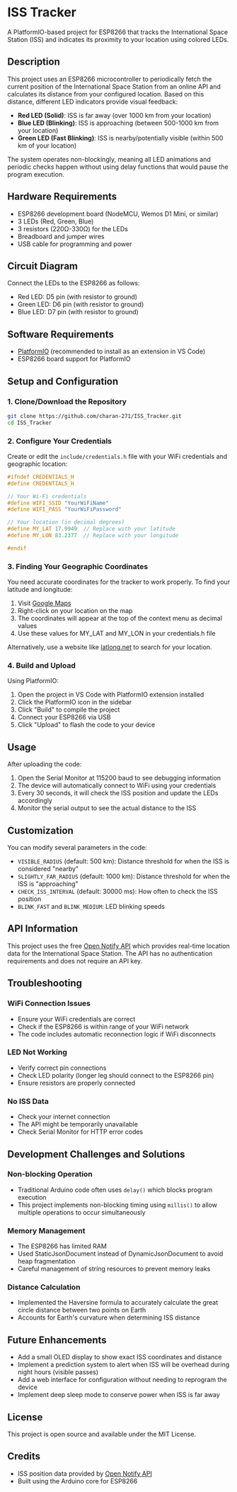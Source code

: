# ISS Tracker

A PlatformIO-based project for ESP8266 that tracks the International Space Station (ISS) and indicates its proximity to your location using colored LEDs.

## Description

This project uses an ESP8266 microcontroller to periodically fetch the current position of the International Space Station from an online API and calculates its distance from your configured location. Based on this distance, different LED indicators provide visual feedback:

- **Red LED (Solid)**: ISS is far away (over 1000 km from your location)
- **Blue LED (Blinking)**: ISS is approaching (between 500-1000 km from your location)
- **Green LED (Fast Blinking)**: ISS is nearby/potentially visible (within 500 km of your location)

The system operates non-blockingly, meaning all LED animations and periodic checks happen without using delay functions that would pause the program execution.

## Hardware Requirements

- ESP8266 development board (NodeMCU, Wemos D1 Mini, or similar)
- 3 LEDs (Red, Green, Blue)
- 3 resistors (220Ω-330Ω) for the LEDs
- Breadboard and jumper wires
- USB cable for programming and power

## Circuit Diagram

Connect the LEDs to the ESP8266 as follows:
- Red LED: D5 pin (with resistor to ground)
- Green LED: D6 pin (with resistor to ground)
- Blue LED: D7 pin (with resistor to ground)

## Software Requirements

- [PlatformIO](https://platformio.org/) (recommended to install as an extension in VS Code)
- ESP8266 board support for PlatformIO

## Setup and Configuration

### 1. Clone/Download the Repository

```bash
git clone https://github.com/charan-271/ISS_Tracker.git
cd ISS_Tracker
```

### 2. Configure Your Credentials

Create or edit the `include/credentials.h` file with your WiFi credentials and geographic location:

```cpp
#ifndef CREDENTIALS_H
#define CREDENTIALS_H

// Your Wi-Fi credentials
#define WIFI_SSID "YourWiFiName"
#define WIFI_PASS "YourWiFiPassword"

// Your location (in decimal degrees)
#define MY_LAT 17.9949  // Replace with your latitude
#define MY_LON 83.2377  // Replace with your longitude

#endif
```

### 3. Finding Your Geographic Coordinates

You need accurate coordinates for the tracker to work properly. To find your latitude and longitude:

1. Visit [Google Maps](https://www.google.com/maps)
2. Right-click on your location on the map
3. The coordinates will appear at the top of the context menu as decimal values
4. Use these values for MY_LAT and MY_LON in your credentials.h file

Alternatively, use a website like [latlong.net](https://www.latlong.net/) to search for your location.

### 4. Build and Upload

Using PlatformIO:

1. Open the project in VS Code with PlatformIO extension installed
2. Click the PlatformIO icon in the sidebar
3. Click "Build" to compile the project
4. Connect your ESP8266 via USB
5. Click "Upload" to flash the code to your device

## Usage

After uploading the code:

1. Open the Serial Monitor at 115200 baud to see debugging information
2. The device will automatically connect to WiFi using your credentials
3. Every 30 seconds, it will check the ISS position and update the LEDs accordingly
4. Monitor the serial output to see the actual distance to the ISS

## Customization

You can modify several parameters in the code:

- `VISIBLE_RADIUS` (default: 500 km): Distance threshold for when the ISS is considered "nearby"
- `SLIGHTLY_FAR_RADIUS` (default: 1000 km): Distance threshold for when the ISS is "approaching"
- `CHECK_ISS_INTERVAL` (default: 30000 ms): How often to check the ISS position
- `BLINK_FAST` and `BLINK_MEDIUM`: LED blinking speeds

## API Information

This project uses the free [Open Notify API](http://open-notify.org/) which provides real-time location data for the International Space Station. The API has no authentication requirements and does not require an API key.

## Troubleshooting

### WiFi Connection Issues
- Ensure your WiFi credentials are correct
- Check if the ESP8266 is within range of your WiFi network
- The code includes automatic reconnection logic if WiFi disconnects

### LED Not Working
- Verify correct pin connections
- Check LED polarity (longer leg should connect to the ESP8266 pin)
- Ensure resistors are properly connected

### No ISS Data
- Check your internet connection
- The API might be temporarily unavailable
- Check Serial Monitor for HTTP error codes

## Development Challenges and Solutions

### Non-blocking Operation
- Traditional Arduino code often uses `delay()` which blocks program execution
- This project implements non-blocking timing using `millis()` to allow multiple operations to occur simultaneously

### Memory Management
- The ESP8266 has limited RAM
- Used StaticJsonDocument instead of DynamicJsonDocument to avoid heap fragmentation
- Careful management of string resources to prevent memory leaks

### Distance Calculation
- Implemented the Haversine formula to accurately calculate the great circle distance between two points on Earth
- Accounts for Earth's curvature when determining ISS distance

## Future Enhancements

- Add a small OLED display to show exact ISS coordinates and distance
- Implement a prediction system to alert when ISS will be overhead during night hours (visible passes)
- Add a web interface for configuration without needing to reprogram the device
- Implement deep sleep mode to conserve power when ISS is far away

## License

This project is open source and available under the MIT License.

## Credits

- ISS position data provided by [Open Notify API](http://open-notify.org/)
- Built using the Arduino core for ESP8266